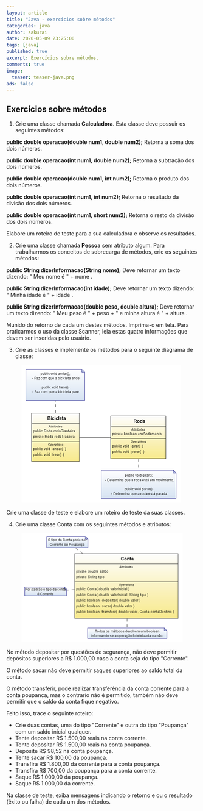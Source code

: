 ```yaml
---
layout: article
title: "Java - exercícios sobre métodos"
categories: java
author: sakurai
date: 2020-05-09 23:25:00
tags: [java]
published: true
excerpt: Exercícios sobre métodos.
comments: true
image:
  teaser: teaser-java.png
ads: false
---
```


## Exercícios sobre métodos

1. Crie uma classe chamada **Calculadora**. Esta classe deve possuir os seguintes métodos:

**public double operacao(double num1, double num2);**
Retorna a soma dos dois números.

**public double operacao(int num1, double num2);**
Retorna a subtração dos dois números.

**public double operacao(double num1, int num2);**
Retorna o produto dos dois números.

**public double operacao(int num1, int num2);**
Retorna o resultado da divisão dos dois números.

**public double operacao(int num1, short num2);**
Retorna o resto da divisão dos dois números.

Elabore um roteiro de teste para a sua calculadora e observe os resultados.


2. Crie uma classe chamada **Pessoa** sem atributo algum. Para trabalharmos os conceitos de sobrecarga de métodos, crie os seguintes métodos:

**public String dizerInformacao(String nome);**
Deve retornar um texto dizendo: " Meu nome é " + nome .

**public String dizerInformacao(int idade);**
Deve retornar um texto dizendo: " Minha idade é " + idade .

**public String dizerInformacao(double peso, double altura);**
Deve retornar um texto dizendo: " Meu peso é " + peso +  " e minha altura é " + altura .

Munido do retorno de cada um destes métodos. Imprima-o em tela. Para praticarmos o uso da classe Scanner, leia estas quatro informações que devem ser inseridas pelo usuário.


3. Crie as classes e implemente os métodos para o seguinte diagrama de classe:

<figure>
    <a href="/images/2020-05-09-java-exercicios-metodos-ex03.png"><img src="/images/2020-05-09-java-exercicios-metodos-ex03.png" alt="Exercício 3."></a>
</figure>

Crie uma classe de teste e elabore um roteiro de teste da suas classes.


4. Crie uma classe Conta com os seguintes métodos e atributos:

<figure>
    <a href="/images/2020-05-09-java-exercicios-metodos-ex04.png"><img src="/images/2020-05-09-java-exercicios-metodos-ex04.png" alt="Exercício 4."></a>
</figure>

No método depositar por questões de segurança, não deve permitir depósitos superiores a R$ 1.000,00 caso a conta seja do tipo "Corrente". 

O método sacar não deve permitir saques superiores ao saldo total da conta.

O método transferir, pode realizar transferência da conta corrente para a conta poupança, mas o contrario não é permitido, também não deve permitir que o saldo da conta fique negativo.

Feito isso, trace o seguinte roteiro:
- Crie duas contas, uma do tipo "Corrente" e outra do tipo "Poupança" com um saldo inicial qualquer.
- Tente depositar R$ 1.500,00 reais na conta corrente.
- Tente depositar R$ 1.500,00 reais na conta poupança.
- Deposite R$ 98,52 na conta poupança.
- Tente sacar R$ 100,00 da poupança.
- Transfira R$ 1.800,00 da corrente para a conta poupança.
- Transfira R$ 700,00 da poupança para a conta corrente.
- Saque R$ 1.000,00 da poupança.
- Saque R$ 1.000,00 da corrente.

Na classe de teste, exiba mensagens indicando o retorno e ou o resultado (êxito ou falha) de cada um dos métodos.
